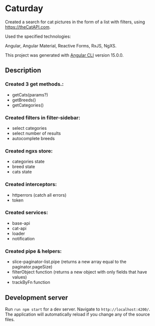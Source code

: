 # Caturday

Created a search for cat pictures in the form of a list with filters, using https://theCatAPI.com.

Used the specified technologies:

Angular, Angular Material, Reactive Forms, RxJS, NgXS.

This project was generated with [Angular CLI](https://github.com/angular/angular-cli) version 15.0.0.

## Description

### Created 3 get methods.:
- getCats(params?)
- getBreeds()
- getCategories()

### Created filters in filter-sidebar:
- select categories
- select number of results
- autocomplete breeds

### Created ngxs store:
- categories state
- breed state
- cats state

### Created interceptors:
- httperrors (catch all errors)
- token

### Created services:
- base-api
- cat-api
- loader
- notification
  
### Created pipe & helpers:
- slice-paginator-list.pipe (returns a new array equal to the paginator.pageSize)
- filterObject function (returns a new object with only fields that have values)
- trackByFn function
  

## Development server

Run `run npm start` for a dev server. Navigate to `http://localhost:4200/`. The application will automatically reload if you change any of the source files.
